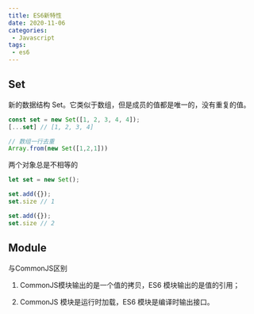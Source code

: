 ```yaml
---
title: ES6新特性
date: 2020-11-06
categories:
 - Javascript
tags:
 - es6
---
```


## Set

新的数据结构 Set。它类似于数组，但是成员的值都是唯一的，没有重复的值。

```js
const set = new Set([1, 2, 3, 4, 4]);
[...set] // [1, 2, 3, 4]

// 数组一行去重
Array.from(new Set([1,2,1]))
```

两个对象总是不相等的

```js
let set = new Set();

set.add({});
set.size // 1

set.add({});
set.size // 2
```

## Module

与CommonJS区别

1. CommonJS模块输出的是一个值的拷贝，ES6 模块输出的是值的引用；

2. CommonJS 模块是运行时加载，ES6 模块是编译时输出接口。
